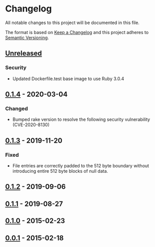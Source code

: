 # Changelog
All notable changes to this project will be documented in this file.

The format is based on [Keep a Changelog](http://keepachangelog.com/en/1.0.0/)
and this project adheres to [Semantic Versioning](http://semver.org/spec/v2.0.0.html).

## [Unreleased]

### Security

- Updated Dockerfile.test base image to use Ruby 3.0.4

## [0.1.4] - 2020-03-04

### Changed

- Bumped rake version to resolve the following security vulnerability (CVE-2020-8130)

## [0.1.3] - 2019-11-20

### Fixed

- File entries are correctly padded to the 512 byte boundary without introducing
  entire 512 byte blocks of null data.

## [0.1.2] - 2019-09-06

## [0.1.1] - 2019-08-27

## [0.1.0] - 2015-02-23

## [0.0.1] - 2015-02-18

[Unreleased]: https://github.com/conjurinc/memtar/compare/v0.1.4...HEAD
[0.1.4]: https://github.com/conjurinc/memtar/compare/v0.1.3...v0.1.4
[0.1.3]: https://github.com/conjurinc/memtar/compare/v0.1.2...v0.1.3
[0.1.2]: https://github.com/conjurinc/memtar/compare/v0.1.1...v0.1.2
[0.1.1]: https://github.com/conjurinc/memtar/compare/v0.1.0...v0.1.1
[0.1.0]: https://github.com/conjurinc/memtar/compare/v0.0.1...v0.1.0
[0.0.1]: https://github.com/conjurinc/memtar/compare/v0.0.1

